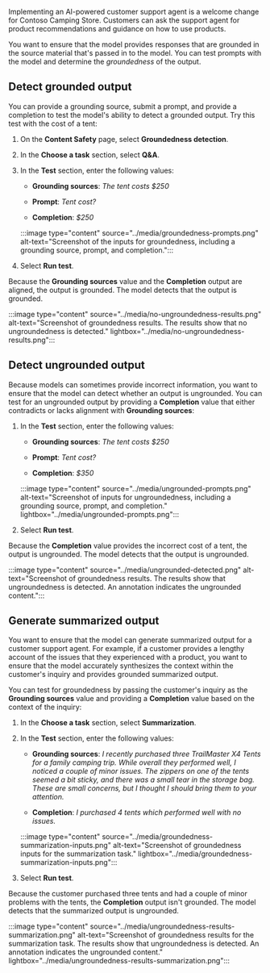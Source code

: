 Implementing an AI-powered customer support agent is a welcome change for Contoso Camping Store. Customers can ask the support agent for product recommendations and guidance on how to use products.

You want to ensure that the model provides responses that are grounded in the source material that's passed in to the model. You can test prompts with the model and determine the *groundedness* of the output.

## Detect grounded output

You can provide a grounding source, submit a prompt, and provide a completion to test the model's ability to detect a grounded output. Try this test with the cost of a tent:

1. On the **Content Safety** page, select **Groundedness detection**.
1. In the **Choose a task** section, select **Q&A**.
1. In the **Test** section, enter the following values:

    - **Grounding sources**: *The tent costs $250*

    - **Prompt**: *Tent cost?*

    - **Completion**: *$250*

    :::image type="content" source="../media/groundedness-prompts.png" alt-text="Screenshot of the inputs for groundedness, including a grounding source, prompt, and completion.":::

1. Select **Run test**.

Because the **Grounding sources** value and the **Completion** output are aligned, the output is grounded. The model detects that the output is grounded.

:::image type="content" source="../media/no-ungroundedness-results.png" alt-text="Screenshot of groundedness results. The results show that no ungroundedness is detected."  lightbox="../media/no-ungroundedness-results.png":::

## Detect ungrounded output

Because models can sometimes provide incorrect information, you want to ensure that the model can detect whether an output is ungrounded. You can test for an ungrounded output by providing a **Completion** value that either contradicts or lacks alignment with **Grounding sources**:

1. In the **Test** section, enter the following values:

    - **Grounding sources**: *The tent costs $250*

    - **Prompt**: *Tent cost?*

    - **Completion**: *$350*

    :::image type="content" source="../media/ungrounded-prompts.png" alt-text="Screenshot of inputs for ungroundedness, including a grounding source, prompt, and completion."  lightbox="../media/ungrounded-prompts.png":::

1. Select **Run test**.

Because the **Completion** value provides the incorrect cost of a tent, the output is ungrounded. The model detects that the output is ungrounded.

:::image type="content" source="../media/ungrounded-detected.png" alt-text="Screenshot of groundedness results. The results show that ungroundedness is detected. An annotation indicates the ungrounded content.":::

## Generate summarized output

You want to ensure that the model can generate summarized output for a customer support agent. For example, if a customer provides a lengthy account of the issues that they experienced with a product, you want to ensure that the model accurately synthesizes the context within the customer's inquiry and provides grounded summarized output.

You can test for groundedness by passing the customer's inquiry as the **Grounding sources** value and providing a **Completion** value based on the context of the inquiry:

1. In the **Choose a task** section, select **Summarization**.
1. In the **Test** section, enter the following values:

    - **Grounding sources**: *I recently purchased three TrailMaster X4 Tents for a family camping trip. While overall they performed well, I noticed a couple of minor issues. The zippers on one of the tents seemed a bit sticky, and there was a small tear in the storage bag. These are small concerns, but I thought I should bring them to your attention.*

    - **Completion**: *I purchased 4 tents which performed well with no issues.*

    :::image type="content" source="../media/groundedness-summarization-inputs.png" alt-text="Screenshot of groundedness inputs for the summarization task."  lightbox="../media/groundedness-summarization-inputs.png":::

1. Select **Run test**.

Because the customer purchased three tents and had a couple of minor problems with the tents, the **Completion** output isn't grounded. The model detects that the summarized output is ungrounded.

:::image type="content" source="../media/ungroundedness-results-summarization.png" alt-text="Screenshot of groundedness results for the summarization task. The results show that ungroundedness is detected. An annotation indicates the ungrounded content."  lightbox="../media/ungroundedness-results-summarization.png":::

